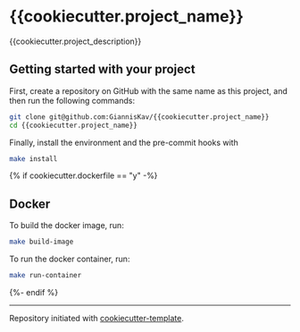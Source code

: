 # {{cookiecutter.project_name}}

{{cookiecutter.project_description}}

## Getting started with your project

First, create a repository on GitHub with the same name as this project, and then run the following commands:

```bash
git clone git@github.com:GiannisKav/{{cookiecutter.project_name}}
cd {{cookiecutter.project_name}}
```

Finally, install the environment and the pre-commit hooks with

```bash
make install
```
{% if cookiecutter.dockerfile == "y" -%}

## Docker

To build the docker image, run:

```bash
make build-image
```

To run the docker container, run:

```bash
make run-container
```
{%- endif %}

---

Repository initiated with [cookiecutter-template](https://github.com/GiannisKav/cookiecutter-template).
